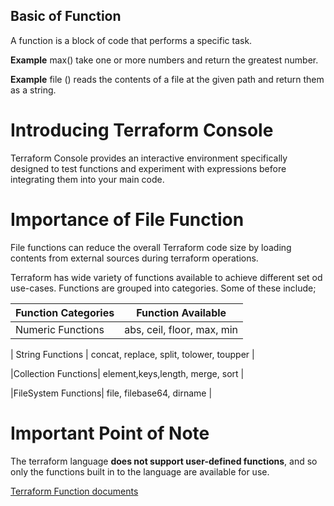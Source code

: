 ## Basic of Function
A function is a block of code that performs a specific task.

**Example**
max() take one or more numbers and return the greatest number.

**Example**
file () reads the contents of a file at the given path and return them as a string.

# Introducing Terraform Console
Terraform Console provides an interactive environment specifically designed to test functions and experiment with expressions before integrating them into your main code.

# Importance of File Function
File functions can reduce the overall Terraform code size by loading contents from external sources during terraform operations.

Terraform has wide variety of functions available to achieve different set od use-cases.
Functions are grouped into categories. Some of these include;

| Function Categories| Function Available                        |
|--------------------|-------------------------------------------|
| Numeric Functions  |abs, ceil, floor, max, min                 |

| String Functions   |  concat, replace, split, tolower, toupper |

|Collection Functions| element,keys,length, merge, sort          |

|FileSystem Functions| file, filebase64, dirname                 |


# Important Point of Note
The terraform language **does not support user-defined functions**, and so only the functions built in to the language are available for use.

[Terraform Function documents](https://developer.hashicorp.com/terraform/language/functions)